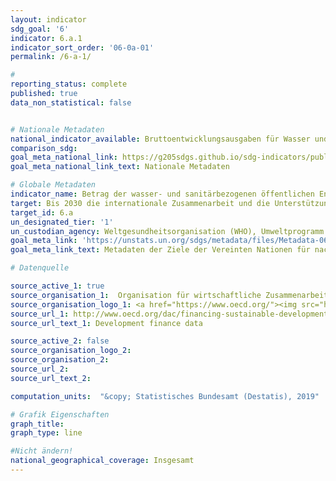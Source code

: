 ```yaml
---
layout: indicator
sdg_goal: '6'
indicator: 6.a.1
indicator_sort_order: '06-0a-01'
permalink: /6-a-1/

#
reporting_status: complete
published: true
data_non_statistical: false


# Nationale Metadaten
national_indicator_available: Bruttoentwicklungsausgaben für Wasser und Sanitär <br> Bruttoentwicklungsausgaben für verwandte Zwecke
comparison_sdg:
goal_meta_national_link: https://g205sdgs.github.io/sdg-indicators/public/MetaDe/6.a.1.pdf
goal_meta_national_link_text: Nationale Metadaten

# Globale Metadaten
indicator_name: Betrag der wasser- und sanitärbezogenen öffentlichen Entwicklungszusammenarbeit (ODA), die Teil eines geregelten öffentlichen Haushaltsplans ist
target: Bis 2030 die internationale Zusammenarbeit und die Unterstützung der Entwicklungsländer beim Kapazitätsaufbau für Aktivitäten und Programme im Bereich der Wasser- und Sanitärversorgung ausbauen, einschließlich der Wassersammlung und -speicherung, Entsalzung, effizienten Wassernutzung, Abwasserbehandlung, Wiederaufbereitungs- und Wiederverwendungstechnologien
target_id: 6.a
un_designated_tier: '1'
un_custodian_agency: Weltgesundheitsorganisation (WHO), Umweltprogramm der Vereinten Nationen (UNEP), Organisation für wirtschaftliche Zusammenarbeit und Entwicklung (OECD)
goal_meta_link: 'https://unstats.un.org/sdgs/metadata/files/Metadata-06-0A-01.pdf'
goal_meta_link_text: Metadaten der Ziele der Vereinten Nationen für nachhaltige Entwicklung

# Datenquelle

source_active_1: true
source_organisation_1:  Organisation für wirtschaftliche Zusammenarbeit und Entwicklung (OECD)
source_organisation_logo_1: <a href="https://www.oecd.org/"><img src="https://g205sdgs.github.io/sdg-indicators/public/logos/oecd.png" alt="Logo OECD" /></a>
source_url_1: http://www.oecd.org/dac/financing-sustainable-development/development-finance-data/
source_url_text_1: Development finance data

source_active_2: false
source_organisation_logo_2:
source_organisation_2:
source_url_2:
source_url_text_2:

computation_units:  "&copy; Statistisches Bundesamt (Destatis), 2019"

# Grafik Eigenschaften
graph_title:
graph_type: line

#Nicht ändern!
national_geographical_coverage: Insgesamt
---
```

